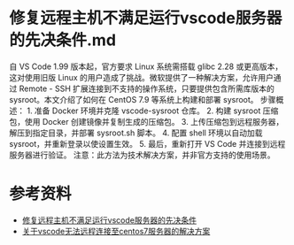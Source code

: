 # 修复远程主机不满足运行vscode服务器的先决条件.md
自 VS Code 1.99 版本起，官方要求 Linux 系统需搭载 glibc 2.28 或更高版本，这对使用旧版 Linux 的用户造成了挑战。微软提供了一种解决方案，允许用户通过 Remote - SSH 扩展连接到不支持的操作系统，只要提供包含所需库版本的 sysroot。本文介绍了如何在 CentOS 7.9 等系统上构建和部署 sysroot。 步骤概述： 1. 准备 Docker 环境并克隆 vscode-sysroot 仓库。 2. 构建 sysroot 压缩包，使用 Docker 创建镜像并复制生成的压缩包。 3. 上传压缩包到远程服务器，解压到指定目录，并部署 sysroot.sh 脚本。 4. 配置 shell 环境以自动加载 sysroot，并重新登录以使设置生效。 5. 最后，重新打开 VS Code 并连接到远程服务器进行验证。 注意：此方法为技术解决方案，并非官方支持的使用场景。






# 参考资料
 * [修复远程主机不满足运行vscode服务器的先决条件](https://remrin.xlog.app/vscode-remote-fix?locale=zh)
 * [关于vscode无法远程连接至centos7服务器的解决方案](https://zhuanlan.zhihu.com/p/1909663308669260068)